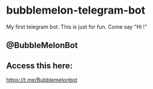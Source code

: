 # bubblemelon-telegram-bot
My first telegram bot. This is just for fun. Come say "Hi !"

## @BubbleMelonBot

## Access this here:
https://t.me/Bubblemelonbot
